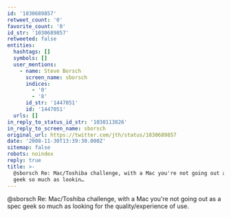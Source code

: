```yaml
---
id: '1030689857'
retweet_count: '0'
favorite_count: '0'
id_str: '1030689857'
retweeted: false
entities:
  hashtags: []
  symbols: []
  user_mentions:
    - name: Steve Borsch
      screen_name: sborsch
      indices:
        - '0'
        - '8'
      id_str: '1447051'
      id: '1447051'
  urls: []
in_reply_to_status_id_str: '1030113826'
in_reply_to_screen_name: sborsch
original_url: https://twitter.com/jth/status/1030689857
date: '2008-11-30T13:39:30.000Z'
sitemap: false
robots: noindex
reply: true
title: >-
  @sborsch Re: Mac/Toshiba challenge, with a Mac you're not going out as a spec
  geek so much as lookin…
---
```


@sborsch Re: Mac/Toshiba challenge, with a Mac you're not going out as a spec geek so much as looking for the quality/experience of use.